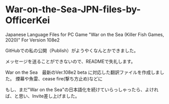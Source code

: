 # War-on-the-Sea-JPN-files-by-OfficerKei
Japanese Language Files for PC Game "War on the Sea (Killer Fish Games, 2020)"
For Version 108e2

GitHubでの私の公開（Publish）がようやくなんとかできました。

メッセージを送ることができないので、READMEで失礼します。

War on the Sea　最新のVer.108e2 beta に対応した翻訳ファイルを作成しました。
煙幕や魚雷、cease fire(撃ち方止め)などに

もし、まだ"War on the Sea"の日本語化を続けていらっしゃったら、よければ、と思い、Invite差し上げました。


